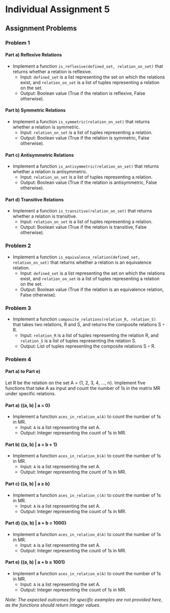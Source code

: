 # Individual Assignment 5

## Assignment Problems
### Problem 1
#### Part a) Reflexive Relations
- Implement a function `is_reflexive(defined_set, relation_on_set)` that returns whether a relation is reflexive.
  - Input: `defined_set` is a list representing the set on which the relations exist, and `relation_on_set` is a list of tuples representing a relation on the set.
  - Output: Boolean value (True if the relation is reflexive, False otherwise).
  
#### Part b) Symmetric Relations
- Implement a function `is_symmetric(relation_on_set)` that returns whether a relation is symmetric.
  - Input: `relation_on_set` is a list of tuples representing a relation.
  - Output: Boolean value (True if the relation is symmetric, False otherwise).
  
#### Part c) Antisymmetric Relations
- Implement a function `is_antisymmetric(relation_on_set)` that returns whether a relation is antisymmetric.
  - Input: `relation_on_set` is a list of tuples representing a relation.
  - Output: Boolean value (True if the relation is antisymmetric, False otherwise).
  
#### Part d) Transitive Relations
- Implement a function `is_transitive(relation_on_set)` that returns whether a relation is transitive.
  - Input: `relation_on_set` is a list of tuples representing a relation.
  - Output: Boolean value (True if the relation is transitive, False otherwise).

### Problem 2
- Implement a function `is_equivalence_relation(defined_set, relation_on_set)` that returns whether a relation is an equivalence relation.
  - Input: `defined_set` is a list representing the set on which the relations exist, and `relation_on_set` is a list of tuples representing a relation on the set.
  - Output: Boolean value (True if the relation is an equivalence relation, False otherwise).

### Problem 3
- Implement a function `composite_relations(relation_R, relation_S)` that takes two relations, R and S, and returns the composite relations S ◦ R.
  - Input: `relation_R` is a list of tuples representing the relation R, and `relation_S` is a list of tuples representing the relation S.
  - Output: List of tuples representing the composite relations S ◦ R.

### Problem 4
#### Part a) to Part e)
Let R be the relation on the set A = {1, 2, 3, 4, ..., n}. Implement five functions that take A as input and count the number of 1s in the matrix MR under specific relations.

#### Part a) {(a, b) | a = 0}
- Implement a function `aces_in_relation_a(A)` to count the number of 1s in MR.
  - Input: `A` is a list representing the set A.
  - Output: Integer representing the count of 1s in MR.

#### Part b) {(a, b) | a = b + 1}
- Implement a function `aces_in_relation_b(A)` to count the number of 1s in MR.
  - Input: `A` is a list representing the set A.
  - Output: Integer representing the count of 1s in MR.

#### Part c) {(a, b) | a ≥ b}
- Implement a function `aces_in_relation_c(A)` to count the number of 1s in MR.
  - Input: `A` is a list representing the set A.
  - Output: Integer representing the count of 1s in MR.

#### Part d) {(a, b) | a + b = 1000}
- Implement a function `aces_in_relation_d(A)` to count the number of 1s in MR.
  - Input: `A` is a list representing the set A.
  - Output: Integer representing the count of 1s in MR.

#### Part e) {(a, b) | a + b ≥ 1001}
- Implement a function `aces_in_relation_e(A)` to count the number of 1s in MR.
  - Input: `A` is a list representing the set A.
  - Output: Integer representing the count of 1s in MR.

*Note: The expected outcomes for specific examples are not provided here, as the functions should return integer values.*

